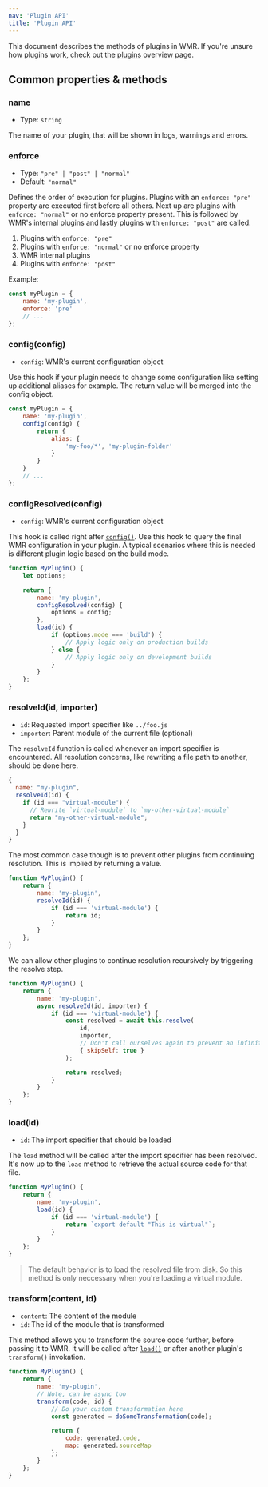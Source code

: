 ```yaml
---
nav: 'Plugin API'
title: 'Plugin API'
---
```


This document describes the methods of plugins in WMR. If you're unsure how plugins work, check out the [plugins](/docs/plugins) overview page.

## Common properties & methods

### name

- Type: `string`

The name of your plugin, that will be shown in logs, warnings and errors.

### enforce

- Type: `"pre" | "post" | "normal"`
- Default: `"normal"`

Defines the order of execution for plugins. Plugins with an `enforce: "pre"` property are executed first before all others. Next up are plugins with `enforce: "normal"` or no enforce property present. This is followed by WMR's internal plugins and lastly plugins with `enforce: "post"` are called.

1. Plugins with `enforce: "pre"`
2. Plugins with `enforce: "normal"` or no enforce property
3. WMR internal plugins
4. Plugins with `enforce: "post"`

Example:

```js
const myPlugin = {
	name: 'my-plugin',
	enforce: 'pre'
	// ...
};
```

### config(config)

- `config`: WMR's current configuration object

Use this hook if your plugin needs to change some configuration like setting up additional aliases for example. The return value will be merged into the config object.

```js
const myPlugin = {
	name: 'my-plugin',
	config(config) {
		return {
			alias: {
				'my-foo/*', 'my-plugin-folder'
			}
		}
	}
	// ...
};
```

### configResolved(config)

- `config`: WMR's current configuration object

This hook is called right after [`config()`](#config-config). Use this hook to query the final WMR configuration in your plugin. A typical scenarios where this is needed is different plugin logic based on the build mode.

```js
function MyPlugin() {
	let options;

	return {
		name: 'my-plugin',
		configResolved(config) {
			options = config;
		},
		load(id) {
			if (options.mode === 'build') {
				// Apply logic only on production builds
			} else {
				// Apply logic only on development builds
			}
		}
	};
}
```

### resolveId(id, importer)

- `id`: Requested import specifier like `../foo.js`
- `importer`: Parent module of the current file (optional)

The `resolveId` function is called whenever an import specifier is encountered. All resolution concerns, like rewriting a file path to another, should be done here.

```js
{
  name: "my-plugin",
  resolveId(id) {
    if (id === "virtual-module") {
      // Rewrite `virtual-module` to `my-other-virtual-module`
      return "my-other-virtual-module";
    }
  }
}
```

The most common case though is to prevent other plugins from continuing resolution. This is implied by returning a value.

```js
function MyPlugin() {
	return {
		name: 'my-plugin',
		resolveId(id) {
			if (id === 'virtual-module') {
				return id;
			}
		}
	};
}
```

We can allow other plugins to continue resolution recursively by triggering the resolve step.

```js
function MyPlugin() {
	return {
		name: 'my-plugin',
		async resolveId(id, importer) {
			if (id === 'virtual-module') {
				const resolved = await this.resolve(
					id,
					importer,
					// Don't call ourselves again to prevent an infinite loop
					{ skipSelf: true }
				);

				return resolved;
			}
		}
	};
}
```

### load(id)

- `id`: The import specifier that should be loaded

The `load` method will be called after the import specifier has been resolved. It's now up to the `load` method to retrieve the actual source code for that file.

```js
function MyPlugin() {
	return {
		name: 'my-plugin',
		load(id) {
			if (id === 'virtual-module') {
				return `export default "This is virtual"`;
			}
		}
	};
}
```

> The default behavior is to load the resolved file from disk. So this method is only neccessary when you're loading a virtual module.

### transform(content, id)

- `content`: The content of the module
- `id`: The id of the module that is transformed

This method allows you to transform the source code further, before passing it to WMR. It will be called after [`load()`](#load-id) or after another plugin's `transform()` invokation.

```js
function MyPlugin() {
	return {
		name: 'my-plugin',
		// Note, can be async too
		transform(code, id) {
			// Do your custom transformation here
			const generated = doSomeTransformation(code);

			return {
				code: generated.code,
				map: generated.sourceMap
			};
		}
	};
}
```
